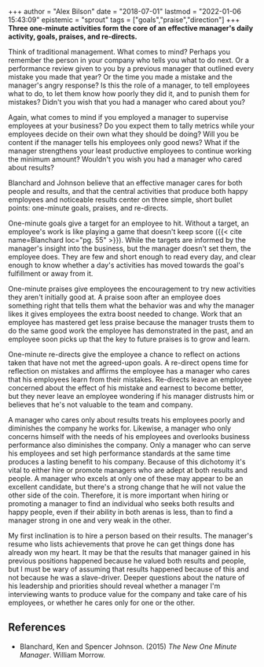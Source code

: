 +++
author = "Alex Bilson"
date = "2018-07-01"
lastmod = "2022-01-06 15:43:09"
epistemic = "sprout"
tags = ["goals","praise","direction"]
+++
**Three one-minute activities form the core of an effective manager's daily activity, goals, praises, and re-directs.**

Think of traditional management. What comes to mind? Perhaps you remember the person in your company who tells you what to do next. Or a performance review given to you by a previous manager that outlined every mistake you made that year? Or the time you made a mistake and the manager's angry response? Is this the role of a manager, to tell employees what to do, to let them know how poorly they did it, and to punish them for mistakes? Didn't you wish that you had a manager who cared about you?

Again, what comes to mind if you employed a manager to supervise employees at your business? Do you expect them to tally metrics while your employees decide on their own what they should be doing? Will you be content if the manager tells his employees only good news? What if the manager strengthens your least productive employees to continue working the minimum amount? Wouldn't you wish you had a manager who cared about results?

Blanchard and Johnson believe that an effective manager cares for both people and results, and that the central activities that produce both happy employees and noticeable results center on three simple, short bullet points: one-minute goals, praises, and re-directs.

One-minute goals give a target for an employee to hit. Without a target, an employee's work is like playing a game that doesn't keep score ({{< cite name=Blanchard loc="pg. 55" >}}). While the targets are informed by the manager's insight into the business, but the manager doesn't set them, the employee does. They are few and short enough to read every day, and clear enough to know whether a day's activities has moved towards the goal's fulfillment or away from it.

One-minute praises give employees the encouragement to try new activities they aren't initially good at. A praise soon after an employee does something right that tells them what the behavior was and why the manager likes it gives employees the extra boost needed to change. Work that an employee has mastered get less praise because the manager trusts them to do the same good work the employee has demonstrated in the past, and an employee soon picks up that the key to future praises is to grow and learn.

One-minute re-directs give the employee a chance to reflect on actions taken that have not met the agreed-upon goals. A re-direct opens time for reflection on mistakes and affirms the employee has a manager who cares that his employees learn from their mistakes. Re-directs leave an employee concerned about the effect of his mistake and earnest to become better, but they never leave an employee wondering if his manager distrusts him or believes that he's not valuable to the team and company.

A manager who cares only about results treats his employees poorly and diminishes the company he works for. Likewise, a manager who only concerns himself with the needs of his employees and overlooks business performance also diminishes the company. Only a manager who can serve his employees and set high performance standards at the same time produces a lasting benefit to his company. Because of this dichotomy it's vital to either hire or promote managers who are adept at both results and people. A manager who excels at only one of these may appear to be an excellent candidate, but there's a strong change that he will not value the other side of the coin. Therefore, it is more important when hiring or promoting a manager to find an individual who seeks both results and happy people, even if their ability in both arenas is less, than to find a manager strong in one and very weak in the other.

My first inclination is to hire a person based on their results. The manager's resume who lists achievements that prove he can get things done has already won my heart. It may be that the results that manager gained in his previous positions happened because he valued both results and people, but I must be wary of assuming that results happened because of this and not because he was a slave-driver. Deeper questions about the nature of his leadership and priorities should reveal whether a manager I'm interviewing wants to produce value for the company and take care of his employees, or whether he cares only for one or the other.

## References

- Blanchard, Ken and Spencer Johnson. (2015) _The New One Minute Manager_. William Morrow.

